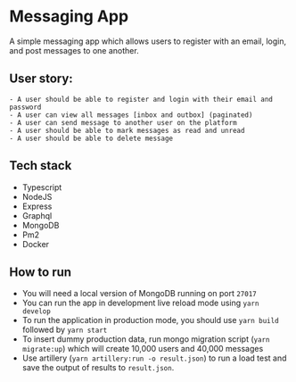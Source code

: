 # Messaging App

A simple messaging app which allows users to register with an email, login, and post messages to one another.

## User story:

    - A user should be able to register and login with their email and password
    - A user can view all messages [inbox and outbox] (paginated)
    - A user can send message to another user on the platform
    - A user should be able to mark messages as read and unread
    - A user should be able to delete message

## Tech stack

-   Typescript
-   NodeJS
-   Express
-   Graphql
-   MongoDB
-   Pm2
-   Docker

## How to run

-   You will need a local version of MongoDB running on port `27017`
-   You can run the app in development live reload mode using `yarn develop`
-   To run the application in production mode, you should use `yarn build` followed by `yarn start`
-   To insert dummy production data, run mongo migration script (`yarn migrate:up`) which will create 10,000 users and 40,000 messages
-   Use artillery (`yarn artillery:run -o result.json`) to run a load test and save the output of results to `result.json`.
